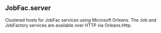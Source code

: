 ﻿
## JobFac.server

Clustered hosts for JobFac services using Microsoft Orleans.
The Job and JobFactory services are available over HTTP via Orleans.Http.
